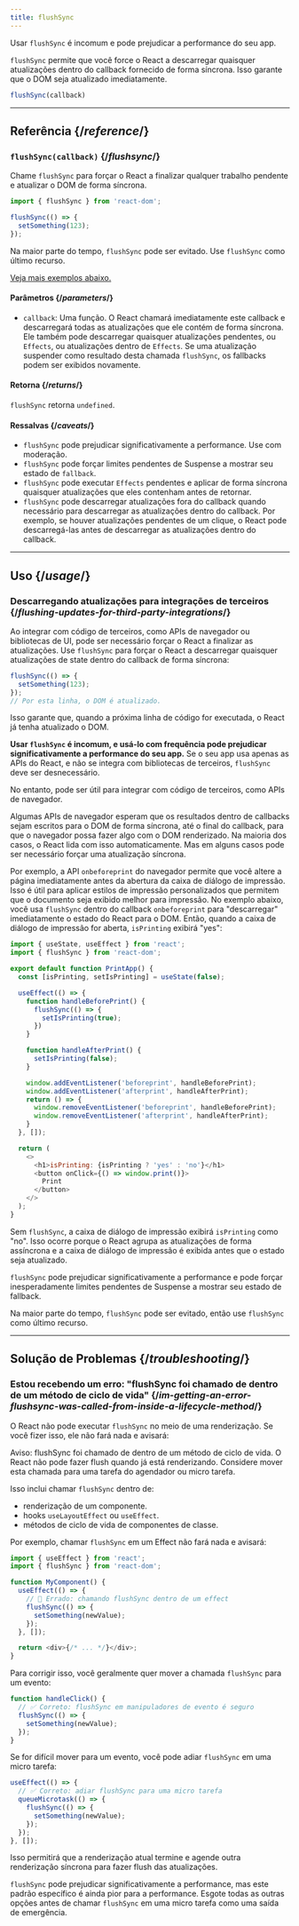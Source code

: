 ```yaml
---
title: flushSync
---
```


<Pitfall>

Usar `flushSync` é incomum e pode prejudicar a performance do seu app.

</Pitfall>

<Intro>

`flushSync` permite que você force o React a descarregar quaisquer atualizações dentro do callback fornecido de forma síncrona. Isso garante que o DOM seja atualizado imediatamente.

```js
flushSync(callback)
```

</Intro>

<InlineToc />

---

## Referência {/*reference*/}

### `flushSync(callback)` {/*flushsync*/}

Chame `flushSync` para forçar o React a finalizar qualquer trabalho pendente e atualizar o DOM de forma síncrona.

```js
import { flushSync } from 'react-dom';

flushSync(() => {
  setSomething(123);
});
```

Na maior parte do tempo, `flushSync` pode ser evitado. Use `flushSync` como último recurso.

[Veja mais exemplos abaixo.](#usage)

#### Parâmetros {/*parameters*/}

* `callback`: Uma função. O React chamará imediatamente este callback e descarregará todas as atualizações que ele contém de forma síncrona. Ele também pode descarregar quaisquer atualizações pendentes, ou `Effects`, ou atualizações dentro de `Effects`. Se uma atualização suspender como resultado desta chamada `flushSync`, os fallbacks podem ser exibidos novamente.

#### Retorna {/*returns*/}

`flushSync` retorna `undefined`.

#### Ressalvas {/*caveats*/}

* `flushSync` pode prejudicar significativamente a performance. Use com moderação.
* `flushSync` pode forçar limites pendentes de Suspense a mostrar seu estado de `fallback`.
* `flushSync` pode executar `Effects` pendentes e aplicar de forma síncrona quaisquer atualizações que eles contenham antes de retornar.
* `flushSync` pode descarregar atualizações fora do callback quando necessário para descarregar as atualizações dentro do callback. Por exemplo, se houver atualizações pendentes de um clique, o React pode descarregá-las antes de descarregar as atualizações dentro do callback.

---

## Uso {/*usage*/}

### Descarregando atualizações para integrações de terceiros {/*flushing-updates-for-third-party-integrations*/}

Ao integrar com código de terceiros, como APIs de navegador ou bibliotecas de UI, pode ser necessário forçar o React a finalizar as atualizações. Use `flushSync` para forçar o React a descarregar quaisquer <CodeStep step={1}>atualizações de state</CodeStep> dentro do callback de forma síncrona:

```js [[1, 2, "setSomething(123)"]]
flushSync(() => {
  setSomething(123);
});
// Por esta linha, o DOM é atualizado.
```

Isso garante que, quando a próxima linha de código for executada, o React já tenha atualizado o DOM.

**Usar `flushSync` é incomum, e usá-lo com frequência pode prejudicar significativamente a performance do seu app.** Se o seu app usa apenas as APIs do React, e não se integra com bibliotecas de terceiros, `flushSync` deve ser desnecessário.

No entanto, pode ser útil para integrar com código de terceiros, como APIs de navegador.

Algumas APIs de navegador esperam que os resultados dentro de callbacks sejam escritos para o DOM de forma síncrona, até o final do callback, para que o navegador possa fazer algo com o DOM renderizado. Na maioria dos casos, o React lida com isso automaticamente. Mas em alguns casos pode ser necessário forçar uma atualização síncrona.

Por exemplo, a API `onbeforeprint` do navegador permite que você altere a página imediatamente antes da abertura da caixa de diálogo de impressão. Isso é útil para aplicar estilos de impressão personalizados que permitem que o documento seja exibido melhor para impressão. No exemplo abaixo, você usa `flushSync` dentro do callback `onbeforeprint` para "descarregar" imediatamente o estado do React para o DOM. Então, quando a caixa de diálogo de impressão for aberta, `isPrinting` exibirá "yes":

<Sandpack>

```js src/App.js active
import { useState, useEffect } from 'react';
import { flushSync } from 'react-dom';

export default function PrintApp() {
  const [isPrinting, setIsPrinting] = useState(false);

  useEffect(() => {
    function handleBeforePrint() {
      flushSync(() => {
        setIsPrinting(true);
      })
    }

    function handleAfterPrint() {
      setIsPrinting(false);
    }

    window.addEventListener('beforeprint', handleBeforePrint);
    window.addEventListener('afterprint', handleAfterPrint);
    return () => {
      window.removeEventListener('beforeprint', handleBeforePrint);
      window.removeEventListener('afterprint', handleAfterPrint);
    }
  }, []);

  return (
    <>
      <h1>isPrinting: {isPrinting ? 'yes' : 'no'}</h1>
      <button onClick={() => window.print()}>
        Print
      </button>
    </>
  );
}
```

</Sandpack>

Sem `flushSync`, a caixa de diálogo de impressão exibirá `isPrinting` como "no". Isso ocorre porque o React agrupa as atualizações de forma assíncrona e a caixa de diálogo de impressão é exibida antes que o estado seja atualizado.

<Pitfall>

`flushSync` pode prejudicar significativamente a performance e pode forçar inesperadamente limites pendentes de Suspense a mostrar seu estado de fallback.

Na maior parte do tempo, `flushSync` pode ser evitado, então use `flushSync` como último recurso.

</Pitfall>

---

## Solução de Problemas {/*troubleshooting*/}

### Estou recebendo um erro: "flushSync foi chamado de dentro de um método de ciclo de vida" {/*im-getting-an-error-flushsync-was-called-from-inside-a-lifecycle-method*/}

O React não pode executar `flushSync` no meio de uma renderização. Se você fizer isso, ele não fará nada e avisará:

<ConsoleBlock level="error">

Aviso: flushSync foi chamado de dentro de um método de ciclo de vida. O React não pode fazer flush quando já está renderizando. Considere mover esta chamada para uma tarefa do agendador ou micro tarefa.

</ConsoleBlock>

Isso inclui chamar `flushSync` dentro de:

- renderização de um componente.
- hooks `useLayoutEffect` ou `useEffect`.
- métodos de ciclo de vida de componentes de classe.

Por exemplo, chamar `flushSync` em um Effect não fará nada e avisará:

```js
import { useEffect } from 'react';
import { flushSync } from 'react-dom';

function MyComponent() {
  useEffect(() => {
    // 🚩 Errado: chamando flushSync dentro de um effect
    flushSync(() => {
      setSomething(newValue);
    });
  }, []);

  return <div>{/* ... */}</div>;
}
```

Para corrigir isso, você geralmente quer mover a chamada `flushSync` para um evento:

```js
function handleClick() {
  // ✅ Correto: flushSync em manipuladores de evento é seguro
  flushSync(() => {
    setSomething(newValue);
  });
}
```

Se for difícil mover para um evento, você pode adiar `flushSync` em uma micro tarefa:

```js {3,7}
useEffect(() => {
  // ✅ Correto: adiar flushSync para uma micro tarefa
  queueMicrotask(() => {
    flushSync(() => {
      setSomething(newValue);
    });
  });
}, []);
```

Isso permitirá que a renderização atual termine e agende outra renderização síncrona para fazer flush das atualizações.

<Pitfall>

`flushSync` pode prejudicar significativamente a performance, mas este padrão específico é ainda pior para a performance. Esgote todas as outras opções antes de chamar `flushSync` em uma micro tarefa como uma saída de emergência.

</Pitfall>
